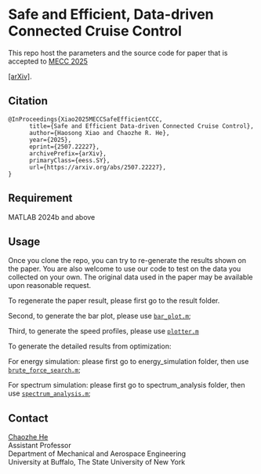 # Safe and Efficient, Data-driven Connected Cruise Control
This repo host the parameters and the source code for paper that is accepted to [MECC 2025](https://mecc2025.a2c2.org/)

[[arXiv]](https://arxiv.org/abs/2507.22227).

## Citation

```
@InProceedings{Xiao2025MECCSafeEfficientCCC,
      title={Safe and Efficient Data-driven Connected Cruise Control}, 
      author={Haosong Xiao and Chaozhe R. He},
      year={2025},
      eprint={2507.22227},
      archivePrefix={arXiv},
      primaryClass={eess.SY},
      url={https://arxiv.org/abs/2507.22227}, 
}
```
## Requirement
MATLAB 2024b and above

## Usage
Once you clone the repo, you can try to re-generate the results shown on the paper. 
You are also welcome to use our code to test on the data you collected on your own. 
The original data used in the paper may be available upon reasonable request.

To regenerate the paper result, please first go to the result folder. 

Second, to generate the bar plot, please use [`bar_plot.m`](/result/bar_plot.m); 

Third, to generate the speed profiles, please use [`plotter.m`](/result/plotter.m)

To generate the detailed results from optimization:

For energy simulation: please first go to energy_simulation folder, then use [`brute_force_search.m`](/energy_simulation/brute_force_search.m); 

For spectrum simulation: please first go to spectrum_analysis folder, then use [`spectrum_analysis.m`](/spectrum_analysis/spectrum_analysis.m); 

## Contact
[Chaozhe He](https://www.buffalo.edu/~chaozheh/) \
Assistant Professor \
Department of Mechanical and Aerospace Engineering \
University at Buffalo, The State University of New York
